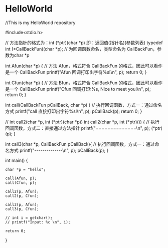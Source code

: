 # HelloWorld
//This is my HelloWorld repository

#include<stdio.h>

// 方法指针的格式为：int (*ptr)(char *p) 即：返回值(指针名)(参数列表)
typedef int (*CallBackFun)(char *p); // 为回调函数命名，类型命名为 CallBackFun，参数为char *p

int Afun(char *p) {    // 方法 Afun，格式符合 CallBackFun 的格式，因此可以看作是一个 CallBackFun
    printf("Afun 回调打印出字符%s!\n", p);
    return 0;
}

int Cfun(char *p) {    // 方法 Bfun，格式符合 CallBackFun 的格式，因此可以看作是一个 CallBackFun
    printf("Cfun 回调打印:%s, Nice to meet you!\n", p);
    return 0;
}

int call(CallBackFun pCallBack, char *p) { // 执行回调函数，方式一：通过命名方式
    printf("call 直接打印出字符%s!\n", p);
    pCallBack(p);
    return 0;
}

// int call2(char *p, int (*ptr)(char *p)) 
int call2(char *p, int (*ptr)()) { // 执行回调函数，方式二：直接通过方法指针
    printf("==============\n", p); 
    (*ptr)(p); 
}

int call3(char *p, CallBackFun pCallBack){ // 执行回调函数，方式一：通过命名方式
    printf("--------------\n", p);
    pCallBack(p); 
}

int main() {    

    char *p = "hello";

    call(Afun, p);
    call(Cfun, p);

    call2(p, Afun);
    call2(p, Cfun);

    call3(p, Afun);
    call3(p, Cfun);

    // int i = getchar();
    // printf("Input: %c \n", i);

    return 0;
}

